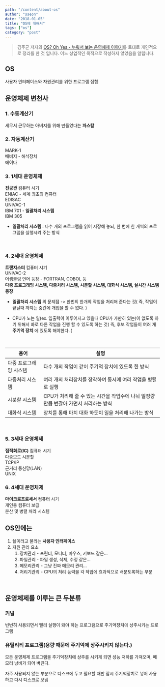 ```yaml
---
path: "/content/about-os"
author: "sseon"
date: "2018-01-05"
title: "OS에 대해서"
tags: ["os"]
category: "post"
---
```


> 김주균 저자의  [OS? Oh Yes - 누워서 보는 운영체제 이야기](http://www.aladin.co.kr/shop/wproduct.aspx?ItemId=30281937)를 토대로 개인적으로 정리를 한 것 입니다. 어느 상업적인 목적으로 작성하지 않았음을 알립니다.

## **OS**

사용자 인터페이스와 자원관리를 위한 프로그램 집합
<br/>

## 운영체제 변천사

### 1. 수동계산기

세무서 근무하는 아버지를 위해 만들었다는 **파스칼**
<br/>

### 2. 자동계산기

MARK-1
<br/>
배비지 - 해석장치
<br/>
에이다
<br/>

### 3. 1세대 운영체제

**진공관** 컴퓨터 시기
<br/>
ENIAC - 세계 최초의 컴퓨터
<br/>
EDISAC
<br/>
UNIVAC-1
<br/>
IBM 701 - **일괄처리 시스템**
<br/>
IBM 305
<br/>

- **일괄처리 시스템** : 다수 개의 프로그램을 읽어 저장해 놓되, 한 번에 한 개씩의 프로그램을 실행시켜 주는 방식

<br/>

### 4. 2세대 운영체제

**트랜지스터** 컴퓨터 시기
<br/>
UNIVAC-2
<br/>
어셈블링 언어 등장 - FORTRAN, COBOL 등
<br/>
**다중 프로그래밍 시스템, 다중처리 시스템, 시분할 시스템, 대화식 시스템, 실시간 시스템 등장**
<br/>

-  **일괄처리 시스템** 의 문제점 -> 한번의 한개의 작업을 처리해 준다는 것( 즉, 작업이 끝날때 까지는 중간에 개입을 할 수 없다. )

- CPU가 노는 일(ex. 입출력이 이루어지고 있을때 CPU가 가만히 있는)이 없도록 하기 위해서 바로 다른 작업을 진행 할 수 있도록 하는 것( 즉, 후보 작업들이 여러 개 **주기억 장치** 에 있도록 해야한다. )

<br/>

|용어|설명|
|---|---|
|다중 프로그래밍 시스템|다수 개의 작업이 같이 주기억 장치에 있도록 한 방식|
|다중처리 시스템|여러 개의 처리장치를 장착하여 동시에 여러 작업을 병렬로 실행|
|시분할 시스템|CPU가 처리해 줄 수 있는 시간을 작업수에 나눠 일정량만큼 번갈아 가면서 처리하는 방식|
|대화식 시스템|장치를 통해 마치 대화 하듯이 일을 처리해 나가는 방식|

<br/>

### 5. 3세대 운영체제

**집적회로(IC)** 컴퓨터 시기
<br/>
다중모드 시분할
<br/>
TCP/IP
<br/>
근거리 통신망(LAN)
<br/>
UNIX
<br/>

### 6. 4세대 운영체제

**마이크로프로세서** 컴퓨터 시기
<br/>
개인용 컴퓨터 보급
<br/>
분산 및 병렬 처리 시스템
<br/>

## OS안에는

1. 쉘이라고 불리는 **사용자 인터페이스**
2. 자원 관리 요소
    1. 장치관리 - 프린터, 모니터, 마우스, 키보드 같은...
    2. 파일관리 - 파일 생성, 삭제, 수정 같은...
    3. 메모리관리 - 그냥 진짜 메모리 관리...
    4. 처리기관리 - CPU의 처리 능력을 각 작업에 효과적으로 배분토록하는 부분

<br/>

## 운영체제를 이루는 큰 두분류

### 커널

빈번히 사용되면서 빨리 실행이 돼야 하는 프로그램으로 주기억장치에 상주시키는 프로그램

### 유틸리티 프로그램(용량 때문에 주기억에 상주시키지 않는다.)

모든 운영체제 프로그램을 주기억장치에 상주를 시키게 되면 성능 저하를 가져오며, 메모리 낭비가 되어 버린다.
<br/>

자주 사용되지 않는 부분으로 디스크에 두고 필요할 때만 잠시 주기억장치로 넣어 사용하고 다시 디스크로 보냄
